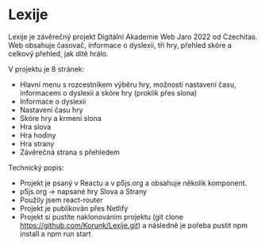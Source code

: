 # Lexije

Lexije je závěrečný projekt Digitální Akademie Web Jaro 2022 od Czechitas. Web obsahuje časovač, informace o dyslexii, tři hry, přehled skóre a celkový přehled, jak dítě hrálo.

V projektu je 8 stránek:

- Hlavní menu s rozcestníkem výběru hry, možností nastavení času, informacemi o dyslexii a skóre hry (proklik přes slona)
- Informace o dyslexii
- Nastavení času hry
- Skóre hry a krmení slona
- Hra slova
- Hra hodiny
- Hra strany
- Závěrečná strana s přehledem

Technický popis:

- Projekt je psaný v Reactu a v p5js.org a obsahuje několik komponent.
- p5js.org -> napsané hry Slova a Strany
- Použily jsem react-router
- Projekt je publikován přes Netlify
- Projekt si pustíte naklonováním projektu (git clone https://github.com/Korunk/Lexije.git) a následně je pořeba pustit npm install a npm run start
